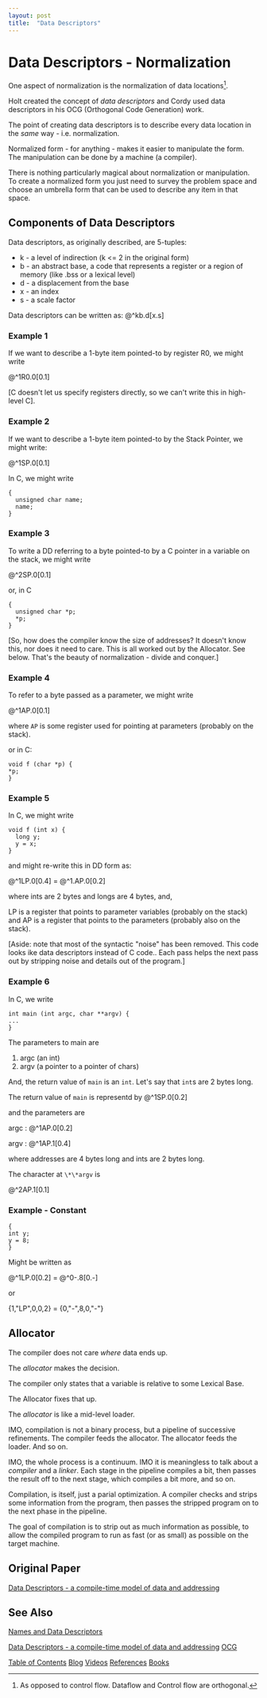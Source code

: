 ```yaml
---
layout: post
title:  "Data Descriptors"
---
```

# Data Descriptors - Normalization
One aspect of normalization is the normalization of data locations[^controlflow].

[^controlflow]: As opposed to control flow.  Dataflow and Control flow are orthogonal.

Holt created the concept of *data descriptors* and Cordy used data descriptors in his OCG (Orthogonal Code Generation) work.

The point of creating data descriptors is to describe every data location in the *same* way - i.e. normalization.

Normalized form - for anything - makes it easier to manipulate the form.  The manipulation can be done by a machine (a compiler).

There is nothing particularly magical about normalization or manipulation.  To create a normalized form you just need to survey the problem space and choose an umbrella form that can be used to describe any item in that space.

## Components of Data Descriptors

Data descriptors, as originally described, are 5-tuples:
- k - a level of indirection (k <= 2 in the original form)
- b - an abstract base, a code that represents a register or a region of memory (like .bss or a lexical level)
- d - a displacement from the base
- x - an index
- s - a scale factor

Data descriptors can be written as:
@^kb.d[x.s]

### Example 1
If we want to describe a 1-byte item pointed-to by register R0, we might write

@^1R0.0[0.1]

[C doesn't let us specify registers directly, so we can't write this in high-level C].

### Example 2
If we want to describe a 1-byte item pointed-to by the Stack Pointer, we might write:

@^1SP.0[0.1]

In C, we might write

```
{ 
  unsigned char name;
  name;
}
```


### Example 3
To write a DD referring to a byte pointed-to by a C pointer in a variable on the stack, we might write

@^2SP.0[0.1]

or, in C

```
{
  unsigned char *p;
  *p;
}
```

[So, how does the compiler know the size of addresses?  It doesn't know this, nor does it need to care.  This is all worked out by the Allocator.  See below.  That's the beauty of normalization - divide and conquer.]

### Example 4

To refer to a byte passed as a parameter, we might write

@^1AP.0[0.1]

where `AP` is some register used for pointing at parameters (probably on the stack).

or in C:
```
void f (char *p) {
*p;
}
```

### Example 5

In C, we might write
```
void f (int x) {
  long y;
  y = x;
}
```

and might re-write this in DD form as:

@^1LP.0[0.4] = @^1.AP.0[0.2]

where ints are 2 bytes and longs are 4 bytes, and,

LP is a register that points to parameter variables (probably on the stack) and AP is a register that points to the parameters (probably also on the stack).

[Aside: note that most of the syntactic "noise" has been removed.  This code looks ike data descriptors instead of C code..  Each pass helps the next pass out by stripping noise and details out of the program.]

### Example 6

In C, we write
```
int main (int argc, char **argv) { 
... 
}
```
The parameters to main are
1. argc (an int)
2. argv (a pointer to a pointer of chars)

And, the return value of `main` is an `int`.  Let's say that `int`s are 2 bytes long.

The return value of `main` is representd by
@^1SP.0[0.2]

and the parameters are

argc : @^1AP.0[0.2]

argv : @^1AP.1[0.4]

where addresses are 4 bytes long and ints are 2 bytes long.

The character at `\*\*argv` is

@^2AP.1[0.1]

### Example  - Constant
```
{ 
int y;
y = 8;
}
```

Might be written as

@^1LP.0[0.2] = @^0-.8[0.-]

or

{1,"LP",0,0,2} = {0,"-",8,0,"-"}

## Allocator

The compiler does not care *where* data ends up.

The *allocator* makes the decision.

The compiler only states that a variable is relative to some Lexical Base.

The Allocator fixes that up.

The *allocator* is like a mid-level loader.

IMO, compilation is not a binary process, but a pipeline of successive refinements.  The compiler feeds the allocator.   The allocator feeds the loader.  And so on.  

IMO, the whole process is a continuum.  IMO it is meaningless to talk about a *compiler* and a *linker*.  Each stage in the pipeline compiles a bit, then passes the result off to the next stage, which compiles a bit more, and so on.

Compilation, is itself, just a parial optimization.  A compiler checks and strips some information from the program, then passes the stripped program on to the next phase in the pipeline.

The goal of compilation is to strip out as much information as possible, to allow the compiled program to run as fast (or as small) as possible on the target machine.

## Original Paper
[Data Descriptors - a compile-time model of data and addressing](https://dl.acm.org/doi/10.1145/24039.24051)
## See Also
[Names and Data Descriptors](https://guitarvydas.github.io/2022/03/24/Names-and-Data-Descriptors.html)

[Data Descriptors - a compile-time model of data and addressing](https://dl.acm.org/doi/10.1145/24039.24051)
[OCG](https://books.google.ca/books/about/An_Orthogonal_Model_for_Code_Generation.html?id=X0OaMQEACAAJ&redir_esc=y)

[Table of Contents](https://guitarvydas.github.io/2021/12/10/Table-of-Contents-Dec-01-2021.html)
[Blog](https://guitarvydas.github.io)
[Videos](https://www.youtube.com/channel/UC9EJr0nKHwadbHUtc5zHdmQ/videos)
[References](https://guitarvydas.github.io/2021/01/14/References.html)
[Books](https://leanpub.com/u/paul-tarvydas.html)

<script src="https://utteranc.es/client.js" 
        repo="guitarvydas/guitarvydas.github.io" 
        issue-term="pathname" 
        theme="github-light" 
        crossorigin="anonymous" > 
</script> 